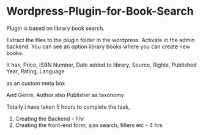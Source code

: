 # Wordpress-Plugin-for-Book-Search
Plugin is based on library book search.

Extract the files to the plugin folder in the wordpress.
Activate in the admin backend.
You can see an option library books where you can create new books.

It has,
Price, 
ISBN Number, 
Date added to library, 
Source, 
Rights, 
Published Year, 
Rating, 
Language

as an custom meta box 

And Genre, Author also Publisher as taxonomy

Totally i have taken 5 hours to complete the task,
1. Creating the Backend - 1 hr
2. Creating the front-end form, ajax search, filters etc - 4 hrs
